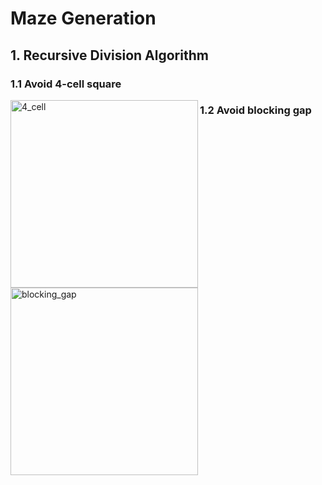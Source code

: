 # Maze Generation

## 1. Recursive Division Algorithm  

### 1.1 Avoid 4-cell square 

<img align="left" width="300" height="300" src="https://user-images.githubusercontent.com/48362970/94020755-dcaec200-fde5-11ea-88e1-c32756236bf8.png" alt="4_cell" />

### 1.2 Avoid blocking gap

<img align="left" width="300" height="300" src="https://user-images.githubusercontent.com/48362970/94020357-6ad67880-fde5-11ea-9682-343dd222e9a1.png" alt="blocking_gap" />





